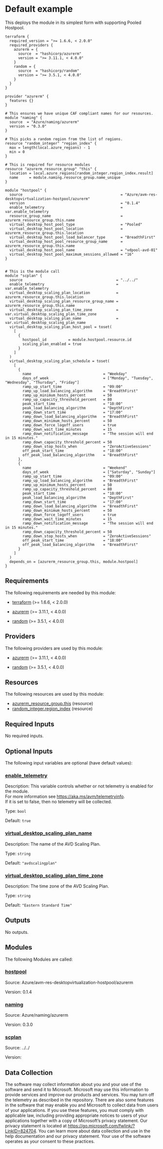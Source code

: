 <!-- BEGIN_TF_DOCS -->
# Default example

This deploys the module in its simplest form with supporting Pooled Hostpool.

```hcl
terraform {
  required_version = ">= 1.6.6, < 2.0.0"
  required_providers {
    azurerm = {
      source  = "hashicorp/azurerm"
      version = ">= 3.11.1, < 4.0.0"
    }
    random = {
      source  = "hashicorp/random"
      version = ">= 3.5.1, < 4.0.0"
    }
  }
}

provider "azurerm" {
  features {}
}

# This ensures we have unique CAF compliant names for our resources.
module "naming" {
  source  = "Azure/naming/azurerm"
  version = "0.3.0"
}

# This picks a random region from the list of regions.
resource "random_integer" "region_index" {
  max = length(local.azure_regions) - 1
  min = 0
}

# This is required for resource modules
resource "azurerm_resource_group" "this" {
  location = local.azure_regions[random_integer.region_index.result]
  name     = module.naming.resource_group.name_unique
}

module "hostpool" {
  source                                             = "Azure/avm-res-desktopvirtualization-hostpool/azurerm"
  version                                            = "0.1.4"
  enable_telemetry                                   = var.enable_telemetry
  resource_group_name                                = azurerm_resource_group.this.name
  virtual_desktop_host_pool_type                     = "Pooled"
  virtual_desktop_host_pool_location                 = azurerm_resource_group.this.location
  virtual_desktop_host_pool_load_balancer_type       = "BreadthFirst"
  virtual_desktop_host_pool_resource_group_name      = azurerm_resource_group.this.name
  virtual_desktop_host_pool_name                     = "vdpool-avd-01"
  virtual_desktop_host_pool_maximum_sessions_allowed = "16"
}


# This is the module call
module "scplan" {
  source                                           = "../../"
  enable_telemetry                                 = var.enable_telemetry
  virtual_desktop_scaling_plan_location            = azurerm_resource_group.this.location
  virtual_desktop_scaling_plan_resource_group_name = azurerm_resource_group.this.name
  virtual_desktop_scaling_plan_time_zone           = var.virtual_desktop_scaling_plan_time_zone
  virtual_desktop_scaling_plan_name                = var.virtual_desktop_scaling_plan_name
  virtual_desktop_scaling_plan_host_pool = toset(
    [
      {
        hostpool_id          = module.hostpool.resource.id
        scaling_plan_enabled = true
      }
    ]
  )
  virtual_desktop_scaling_plan_schedule = toset(
    [
      {
        name                                 = "Weekday"
        days_of_week                         = ["Monday", "Tuesday", "Wednesday", "Thursday", "Friday"]
        ramp_up_start_time                   = "09:00"
        ramp_up_load_balancing_algorithm     = "BreadthFirst"
        ramp_up_minimum_hosts_percent        = 50
        ramp_up_capacity_threshold_percent   = 80
        peak_start_time                      = "10:00"
        peak_load_balancing_algorithm        = "DepthFirst"
        ramp_down_start_time                 = "17:00"
        ramp_down_load_balancing_algorithm   = "BreadthFirst"
        ramp_down_minimum_hosts_percent      = 50
        ramp_down_force_logoff_users         = true
        ramp_down_wait_time_minutes          = 15
        ramp_down_notification_message       = "The session will end in 15 minutes."
        ramp_down_capacity_threshold_percent = 50
        ramp_down_stop_hosts_when            = "ZeroActiveSessions"
        off_peak_start_time                  = "18:00"
        off_peak_load_balancing_algorithm    = "BreadthFirst"
      },
      {
        name                                 = "Weekend"
        days_of_week                         = ["Saturday", "Sunday"]
        ramp_up_start_time                   = "09:00"
        ramp_up_load_balancing_algorithm     = "BreadthFirst"
        ramp_up_minimum_hosts_percent        = 50
        ramp_up_capacity_threshold_percent   = 80
        peak_start_time                      = "10:00"
        peak_load_balancing_algorithm        = "DepthFirst"
        ramp_down_start_time                 = "17:00"
        ramp_down_load_balancing_algorithm   = "BreadthFirst"
        ramp_down_minimum_hosts_percent      = 50
        ramp_down_force_logoff_users         = true
        ramp_down_wait_time_minutes          = 15
        ramp_down_notification_message       = "The session will end in 15 minutes."
        ramp_down_capacity_threshold_percent = 50
        ramp_down_stop_hosts_when            = "ZeroActiveSessions"
        off_peak_start_time                  = "18:00"
        off_peak_load_balancing_algorithm    = "BreadthFirst"
      }
    ]
  )
  depends_on = [azurerm_resource_group.this, module.hostpool]
}
```

<!-- markdownlint-disable MD033 -->
## Requirements

The following requirements are needed by this module:

- <a name="requirement_terraform"></a> [terraform](#requirement\_terraform) (>= 1.6.6, < 2.0.0)

- <a name="requirement_azurerm"></a> [azurerm](#requirement\_azurerm) (>= 3.11.1, < 4.0.0)

- <a name="requirement_random"></a> [random](#requirement\_random) (>= 3.5.1, < 4.0.0)

## Providers

The following providers are used by this module:

- <a name="provider_azurerm"></a> [azurerm](#provider\_azurerm) (>= 3.11.1, < 4.0.0)

- <a name="provider_random"></a> [random](#provider\_random) (>= 3.5.1, < 4.0.0)

## Resources

The following resources are used by this module:

- [azurerm_resource_group.this](https://registry.terraform.io/providers/hashicorp/azurerm/latest/docs/resources/resource_group) (resource)
- [random_integer.region_index](https://registry.terraform.io/providers/hashicorp/random/latest/docs/resources/integer) (resource)

<!-- markdownlint-disable MD013 -->
## Required Inputs

No required inputs.

## Optional Inputs

The following input variables are optional (have default values):

### <a name="input_enable_telemetry"></a> [enable\_telemetry](#input\_enable\_telemetry)

Description: This variable controls whether or not telemetry is enabled for the module.  
For more information see https://aka.ms/avm/telemetryinfo.  
If it is set to false, then no telemetry will be collected.

Type: `bool`

Default: `true`

### <a name="input_virtual_desktop_scaling_plan_name"></a> [virtual\_desktop\_scaling\_plan\_name](#input\_virtual\_desktop\_scaling\_plan\_name)

Description: The name of the AVD Scaling Plan.

Type: `string`

Default: `"avdscalingplan"`

### <a name="input_virtual_desktop_scaling_plan_time_zone"></a> [virtual\_desktop\_scaling\_plan\_time\_zone](#input\_virtual\_desktop\_scaling\_plan\_time\_zone)

Description: The time zone of the AVD Scaling Plan.

Type: `string`

Default: `"Eastern Standard Time"`

## Outputs

No outputs.

## Modules

The following Modules are called:

### <a name="module_hostpool"></a> [hostpool](#module\_hostpool)

Source: Azure/avm-res-desktopvirtualization-hostpool/azurerm

Version: 0.1.4

### <a name="module_naming"></a> [naming](#module\_naming)

Source: Azure/naming/azurerm

Version: 0.3.0

### <a name="module_scplan"></a> [scplan](#module\_scplan)

Source: ../../

Version:

<!-- markdownlint-disable-next-line MD041 -->
## Data Collection

The software may collect information about you and your use of the software and send it to Microsoft. Microsoft may use this information to provide services and improve our products and services. You may turn off the telemetry as described in the repository. There are also some features in the software that may enable you and Microsoft to collect data from users of your applications. If you use these features, you must comply with applicable law, including providing appropriate notices to users of your applications together with a copy of Microsoft’s privacy statement. Our privacy statement is located at <https://go.microsoft.com/fwlink/?LinkID=824704>. You can learn more about data collection and use in the help documentation and our privacy statement. Your use of the software operates as your consent to these practices.
<!-- END_TF_DOCS -->